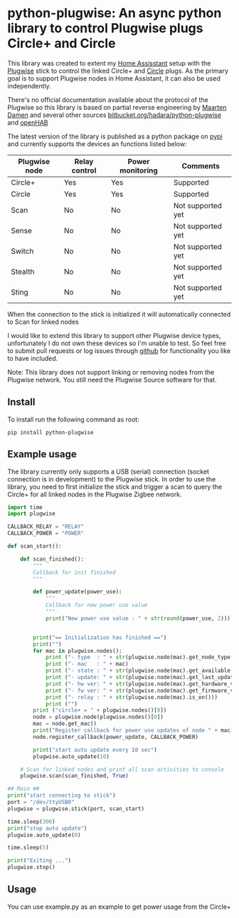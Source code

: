 # python-plugwise: An async python library to control Plugwise plugs Circle+ and Circle

This library was created to extent my [Home Assisstant](https://home-assistant.io) setup with the [Plugwise](https://plugwise.com) stick to control the linked Circle+ and [Circle](https://www.plugwise.com/en_US/products/circle) plugs.
As the primary goal is to support Plugwise nodes in Home Assistant, it can also be used independently.

There's no official documentation available about the protocol of the Plugwise so this library is based on partial reverse engineering by [Maarten Damen](https://maartendamen.com/category/plugwise-unleashed/)
and several other sources [bitbucket.org/hadara/python-plugwise](https://bitbucket.org/hadara/python-plugwise/wiki/Home) and [openHAB](https://github.com/openhab/openhab-addons)

The latest version of the library is published as a python package on [pypi](https://pypi.python.org/pypi/python-plugwise) and currently supports the devices an functions listed below:

| Plugwise node | Relay control | Power monitoring | Comments |
| ----------- | ----------- | ----------- | ----------- |
| Circle+ | Yes | Yes | Supported |
| Circle | Yes | Yes | Supported |
| Scan | No | No | Not supported yet |
| Sense | No | No | Not supported yet |
| Switch | No | No | Not supported yet |
| Stealth | No | No | Not supported yet |
| Sting | No | No | Not supported yet |

When the connection to the stick is initialized it will automatically connected to Scan for linked nodes

I would like to extend this library to support other Plugwise device types, unfortunately I do not own these devices so I'm unable to test. So feel free to submit pull requests or log issues through [github](https://github.com/brefra/python-plugwise) for functionality you like to have included.

Note: This library does not support linking or removing nodes from the Plugwise network. You still need the Plugwise Source software for that.

## Install

To install run the following command as root:
```
pip install python-plugwise
```

## Example usage

The library currently only supports a USB (serial) connection (socket connection is in development) to the Plugwise stick. In order to use the library, you need to first initialize the stick and trigger a scan to query the Circle+ for all linked nodes in the Plugwise Zigbee network.

```python
import time
import plugwise

CALLBACK_RELAY = "RELAY"
CALLBACK_POWER = "POWER"

def scan_start():

    def scan_finished():
        """
        Callback for init finished
        """

        def power_update(power_use):
            """
            Callback for new power use value
            """
            print("New power use value : " + str(round(power_use, 2)))


        print("== Initialization has finished ==")
        print("")
        for mac in plugwise.nodes():
            print ("- type  : " + str(plugwise.node(mac).get_node_type()))
            print ("- mac   : " + mac)
            print ("- state : " + str(plugwise.node(mac).get_available()))
            print ("- update: " + str(plugwise.node(mac).get_last_update()))
            print ("- hw ver: " + str(plugwise.node(mac).get_hardware_version()))
            print ("- fw ver: " + str(plugwise.node(mac).get_firmware_version()))
            print ("- relay : " + str(plugwise.node(mac).is_on()))
            print ("")
        print ("circle+ = " + plugwise.nodes()[0])
        node = plugwise.node(plugwise.nodes()[0])
        mac = node.get_mac()
        print("Register callback for power use updates of node " + mac)
        node.register_callback(power_update, CALLBACK_POWER)

        print("start auto update every 10 sec")
        plugwise.auto_update(10)

    # Scan for linked nodes and print all scan activities to console
    plugwise.scan(scan_finished, True)

## Main ##
print("start connecting to stick")
port = "/dev/ttyUSB0"
plugwise = plugwise.stick(port, scan_start)

time.sleep(300)
print("stop auto update")
plugwise.auto_update(0)

time.sleep(5)

print("Exiting ...")
plugwise.stop()
```

## Usage

You can use example.py as an example to get power usage from the Circle+
